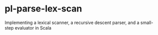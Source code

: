 # pl-parse-lex-scan
Implementing a lexical scanner, a recursive descent parser, and a small-step evaluator in Scala
